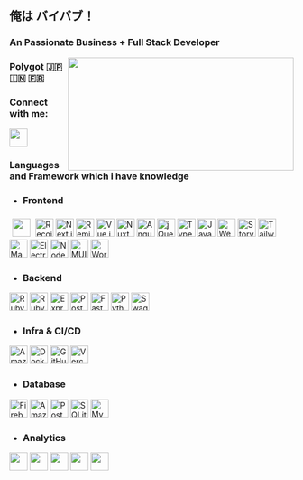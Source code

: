 ##  俺は バイバブ！

### An Passionate Business + Full Stack Developer </b> 
  <img align="right" width="400" height="200" src="https://media2.giphy.com/media/13eQSAOGS4T076/100.webp?cid=ecf05e47hlxz5bgknr17nematrjfv65414f0elk4gz8lxulk&ep=v1_gifs_search&rid=100.webp&ct=g" />

### Polygot 🇯🇵 🇮🇳 🇫🇷 
</div>


<h3 align="left">Connect with me:</h3>
<p align="left">
<a href="https://www.linkedin.com/in/vaibhav-verma-2a21141a4/"><img height="32" width="32" src="https://cdn.simpleicons.org/linkedin/0A66C2" /></a>
</p>

<h3>Languages and Framework which i have knowledge</h3>


- <h3>Frontend</h3>
<div style={{display:"flex"}}>
<img style="margin:5" height="32" width="32" src="https://cdn.simpleicons.org/react/8DD6F9" />
<img style={{margin:5}} height="32" width="32" src="https://cdn.simpleicons.org/recoil/3578E5" alt="Recoil" />
<img style={{margin:5}} height="32" width="32" src="https://cdn.simpleicons.org/nextdotjs/white" alt="Next.js" />
<img style={{margin:5}} height="32" width="32" src="https://cdn.simpleicons.org/remix/ED2B88" alt="Remix" />
<img style={{margin:5}} height="32" width="32" src="https://cdn.simpleicons.org/vuedotjs/4FC08D" alt="Vue.js" />
<img style={{margin:5}} height="32" width="32" src="https://cdn.simpleicons.org/nuxtdotjs/00DC82" alt="Nuxt.js" />
<img style={{margin:5}} height="32" width="32" src="https://cdn.simpleicons.org/angular/A61200" alt="Angular" />
<img style={{margin:5}} height="32" width="32" src="https://cdn.simpleicons.org/jquery/0769AD" alt="jQuery" />
<img style={{margin:5}} height="32" width="32" src="https://cdn.simpleicons.org/typescript/3178C6" alt="TypeScript" />
<img style={{margin:5}} height="32" width="32" src="https://cdn.simpleicons.org/javascript/F7DF1E" alt="JavaScript" />
<img style={{margin:5}} height="32" width="32" src="https://cdn.simpleicons.org/webpack/8DD6F9" alt="Webpack" />
<img style={{margin:5}} height="32" width="32" src="https://cdn.simpleicons.org/storybook/FF4785" alt="Storybook" />
<img style={{margin:5}} height="32" width="32" src="https://cdn.simpleicons.org/tailwindcss/06B6D4" alt="Tailwind CSS" />
<img style={{margin:5}} height="32" width="32" src="https://cdn.simpleicons.org/mantine/339AF0" alt="Mantine" />
<img style={{margin:5}} height="32" width="32" src="https://cdn.simpleicons.org/electron/47848F" alt="Electron" />
<img style={{margin:5}} height="32" width="32" src="https://cdn.simpleicons.org/nodedotjs/5FA04E" alt="Node.js" />
<img style={{margin:5}} height="32" width="32" src="https://cdn.simpleicons.org/mui/007FFF" alt="MUI" />
<img style={{margin:5}} height="32" width="32" src="https://cdn.simpleicons.org/wordpress/21759B" alt="WordPress" />


</div>

- <h3>Backend</h3>
<div style={{display:'flex'}}>
<img style={{margin:5}} height="32" width="32" src="https://cdn.simpleicons.org/ruby/CC342D" alt="Ruby" />
<img style={{margin:5}} height="32" width="32" src="https://cdn.simpleicons.org/rubyonrails/D30001" alt="Ruby on Rails" />
<img style={{margin:5}} height="32" width="32" src="https://cdn.simpleicons.org/express/E7352C" alt="Express" />
<img style={{margin:5}} height="32" width="32" src="https://cdn.simpleicons.org/postman/FF6C37" alt="Postman" />
<img style={{margin:5}} height="32" width="32" src="https://cdn.simpleicons.org/fastapi/009688" alt="FastAPI" />
<img style={{margin:5}} height="32" width="32" src="https://cdn.simpleicons.org/python/3776AB" alt="Python" />
<img style={{margin:5}} height="32" width="32" src="https://cdn.simpleicons.org/swagger/85EA2D" alt="Swagger" />
</div>

- <h3> Infra & CI/CD </h3>
<div style={{display:"flex"}}> 
<img style={{margin:5}} height="32" width="32" src="https://cdn.simpleicons.org/amazonwebservices/FF9900" alt="Amazon Web Services" />
<img style={{margin:5}} height="32" width="32" src="https://cdn.simpleicons.org/docker/2496ED" alt="Docker" />
<img style={{margin:5}} height="32" width="32" src="https://cdn.simpleicons.org/githubactions/2088FF" alt="GitHub Actions" />
<img style={{margin:5}} height="32" width="32" src="https://cdn.simpleicons.org/vercel/000000" alt="Vercel" /
</div>

- <h3> Database  </h3>
<div style={{display:"flex"}}>
<img style={{margin:5}} height="32" width="32" src="https://cdn.simpleicons.org/firebase/FEC111" alt="Firebase" />
<img style={{margin:5}} height="32" width="32" src="https://cdn.simpleicons.org/amazons3/569A31" alt="Amazon S3" />
<img style={{margin:5}} height="32" width="32" src="https://cdn.simpleicons.org/postgresql/4169E1" alt="PostgreSQL" />
<img style={{margin:5}} height="32" width="32" src="https://cdn.simpleicons.org/sqlite/003B57" alt="SQLite" />
<img style={{margin:5}} height="32" width="32" src="https://cdn.simpleicons.org/mysql/4479A1" alt="MySQL" />
</div>

- <h3> Analytics </h3>
<div style={{display:'flex'}}>
<img height="32" width="32" src="https://www.statsig.com/images/horz_logo.svg" />
<img height="32" width="32" src="https://static.wingify.com/gcp/images/vwo-logo-color.svg" />
<img height="32" style={{backgroudColor:"white"}} width="32" src="https://logosandtypes.com/wp-content/uploads/2022/05/adjust.svg" />
<img height="32" width="32" src="https://www.svgrepo.com/show/354332/sentry-icon.svg" />
<img height="32" width="32" src="https://lh3.googleusercontent.com/pXwnRIoaONIMdvsUc9hqVqZXnI-2pvMvXp25O_29SOaX6yH08DLwnUzbYdxRBdDc6BOA7y9k-EIZiPEfpMChYCTmNUeEANPNiqvVFvYgwcVnnQkzKJg=w48-rw-v1" />

</div> 

<!-- 
[![Top Langs](https://github-readme-stats.vercel.app/api/top-langs/?username=k0hei2025&langs_count=8&theme=tokyonight)](https://github.com/anuraghazra/github-readme-stats) -->

<!--
**k0hei2025/k0hei2025** is a ✨ _special_ ✨ repository because its `README.md` (this file) appears on your GitHub profile.

Here are some ideas to get you started:

- 🔭 I’m currently working on ...
- 🌱 I’m currently learning ...
- 👯 I’m looking to collaborate on ...
- 🤔 I’m looking for help with ...
- 💬 Ask me about ...
- 📫 How to reach me: ...
- 😄 Pronouns: ...
- ⚡ Fun fact: ...
-->

